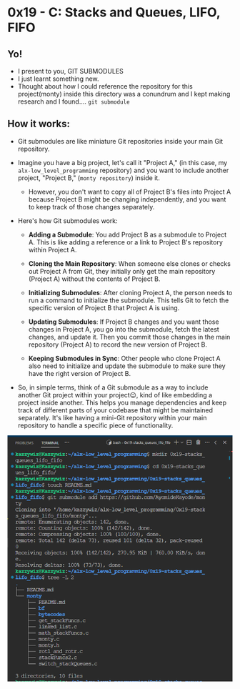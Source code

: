 # 0x19 - C: Stacks and Queues, LIFO, FIFO

## Yo!
* I present to you, GIT SUBMODULES
* I just learnt something new.
* Thought about how I could reference the repository for this project(monty) inside this directory was a conundrum and I kept making research and I found.... `git submodule`

## How it works:
* Git submodules are like miniature Git repositories inside your main Git repository.

* Imagine you have a big project, let's call it "Project A," (in this case, my `alx-low_level_programming` repository) and you want to include another project, "Project B," (`monty repository`) inside it.
	- However, you don't want to copy all of Project B's files into Project A because Project B might be changing independently, and you want to keep track of those changes separately.

* Here's how Git submodules work:

	- **Adding a Submodule**: You add Project B as a submodule to Project A. This is like adding a reference or a link to Project B's repository within Project A.

	- **Cloning the Main Repository**: When someone else clones or checks out Project A from Git, they initially only get the main repository (Project A) without the contents of Project B.

	- **Initializing Submodules**: After cloning Project A, the person needs to run a command to initialize the submodule. This tells Git to fetch the specific version of Project B that Project A is using.

	- **Updating Submodules**: If Project B changes and you want those changes in Project A, you go into the submodule, fetch the latest changes, and update it. Then you commit those changes in the main repository (Project A) to record the new version of Project B.

	- **Keeping Submodules in Sync**: Other people who clone Project A also need to initialize and update the submodule to make sure they have the right version of Project B.

* So, in simple terms, think of a Git submodule as a way to include another Git project within your project😉, kind of like embedding a project inside another. This helps you manage dependencies and keep track of different parts of your codebase that might be maintained separately. It's like having a mini-Git repository within your main repository to handle a specific piece of functionality.

<img src="./git-submodule.PNG" alt="git-submodule">
